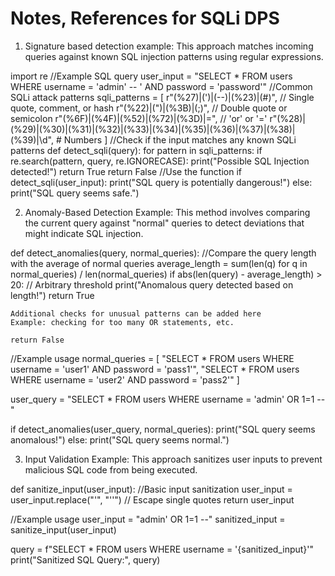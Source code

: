 # Notes, References for SQLi DPS
1.	Signature based detection example: This approach matches incoming queries against known SQL injection patterns using regular expressions.

import re
//Example SQL query
user_input = "SELECT * FROM users WHERE username = 'admin' -- ' AND password = 'password'"
//Common SQLi attack patterns
sqli_patterns = [
    r"(\%27)|(\')|(\-\-)|(\%23)|(#)",          // Single quote, comment, or hash
    r"(\%22)|(\")|(\%3B)|(;)",                // Double quote or semicolon
    r"(\%6F)|(\%4F)|(\%52)|(\%72)|(\%3D)|=",  // 'or' or '='
    r"(\%28)|(\%29)|(\%30)|(\%31)|(\%32)|(\%33)|(\%34)|(\%35)|(\%36)|(\%37)|(\%38)|(\%39)|\d",  # Numbers
]
//Check if the input matches any known SQLi patterns
def detect_sqli(query):
    for pattern in sqli_patterns:
        if re.search(pattern, query, re.IGNORECASE):
            print("Possible SQL Injection detected!")
            return True
    return False
//Use the function
if detect_sqli(user_input):
    print("SQL query is potentially dangerous!")
else:
    print("SQL query seems safe.")

    
2.	Anomaly-Based Detection Example: This method involves comparing the current query against "normal" queries to detect deviations that might indicate SQL injection.

def detect_anomalies(query, normal_queries):
    //Compare the query length with the average of normal queries
    average_length = sum(len(q) for q in normal_queries) / len(normal_queries)
    if abs(len(query) - average_length) > 20:  // Arbitrary threshold
        print("Anomalous query detected based on length!")
        return True

    Additional checks for unusual patterns can be added here
    Example: checking for too many OR statements, etc.

    return False

//Example usage
normal_queries = [
    "SELECT * FROM users WHERE username = 'user1' AND password = 'pass1'",
    "SELECT * FROM users WHERE username = 'user2' AND password = 'pass2'"
]

user_query = "SELECT * FROM users WHERE username = 'admin' OR 1=1 --"

if detect_anomalies(user_query, normal_queries):
    print("SQL query seems anomalous!")
else:
    print("SQL query seems normal.")


3.	Input Validation Example: This approach sanitizes user inputs to prevent malicious SQL code from being executed.

def sanitize_input(user_input):
    //Basic input sanitization
    user_input = user_input.replace("'", "''")  // Escape single quotes
    return user_input

//Example usage
user_input = "admin' OR 1=1 --"
sanitized_input = sanitize_input(user_input)

query = f"SELECT * FROM users WHERE username = '{sanitized_input}'"
print("Sanitized SQL Query:", query)
